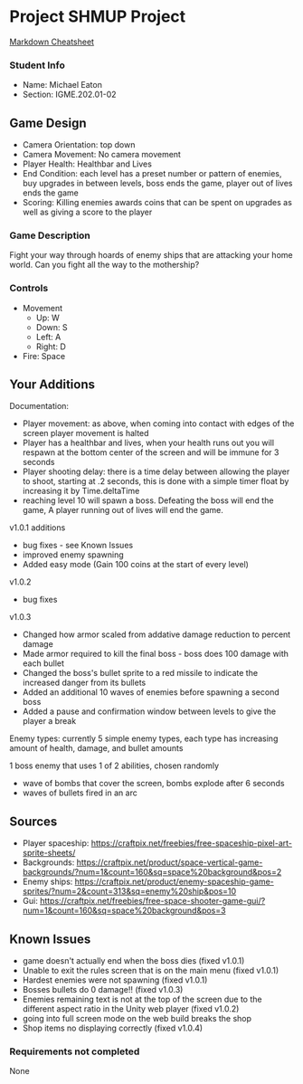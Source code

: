 # Project SHMUP Project

[Markdown Cheatsheet](https://github.com/adam-p/markdown-here/wiki/Markdown-Here-Cheatsheet)

### Student Info

-   Name: Michael Eaton
-   Section: IGME.202.01-02

## Game Design

-   Camera Orientation: top down
-   Camera Movement: No camera movement
-   Player Health: Healthbar and Lives
-   End Condition: each level has a preset number or pattern of enemies, buy upgrades in between levels,
		boss ends the game, player out of lives ends the game
-   Scoring: Killing enemies awards coins that can be spent on upgrades as well as giving a score to the player

### Game Description

Fight your way through hoards of enemy ships that are attacking your home world. Can you fight all the way to the mothership? 

### Controls

-   Movement
    -   Up: W
    -   Down: S 
    -   Left: A
    -   Right: D
-   Fire: Space

## Your Additions

Documentation:
-   Player movement: as above, when coming into contact with edges of the screen player movement is halted
-   Player has a healthbar and lives, when your health runs out you will respawn at the bottom center of the screen and will be immune for 3 seconds
-   Player shooting delay: there is a time delay between allowing the player to shoot, starting at .2 seconds, this is done with a simple timer float by increasing it by Time.deltaTime
-   reaching level 10 will spawn a boss. Defeating the boss will end the game, A player running out of lives will end the game.

v1.0.1 additions
-   bug fixes - see Known Issues
-   improved enemy spawning
-   Added easy mode (Gain 100 coins at the start of every level)

v1.0.2
-   bug fixes

v1.0.3
-   Changed how armor scaled from addative damage reduction to percent damage
-   Made armor required to kill the final boss - boss does 100 damage with each bullet
-   Changed the boss's bullet sprite to a red missile to indicate the increased danger from its bullets
-   Added an additional 10 waves of enemies before spawning a second boss
-   Added a pause and confirmation window between levels to give the player a break

Enemy types:
currently 5 simple enemy types, each type has increasing amount of health, damage, and bullet amounts

1 boss enemy that uses 1 of 2 abilities, chosen randomly
-   wave of bombs that cover the screen, bombs explode after 6 seconds
-   waves of bullets fired in an arc

## Sources

-   Player spaceship: https://craftpix.net/freebies/free-spaceship-pixel-art-sprite-sheets/
-   Backgrounds: https://craftpix.net/product/space-vertical-game-backgrounds/?num=1&count=160&sq=space%20background&pos=2
-   Enemy ships: https://craftpix.net/product/enemy-spaceship-game-sprites/?num=2&count=313&sq=enemy%20ship&pos=10
-   Gui: https://craftpix.net/freebies/free-space-shooter-game-gui/?num=1&count=160&sq=space%20background&pos=3

## Known Issues

-   game doesn't actually end when the boss dies (fixed v1.0.1)
-   Unable to exit the rules screen that is on the main menu (fixed v1.0.1)
-   Hardest enemies were not spawning (fixed v1.0.1)
-   Bosses bullets do 0 damage!! (fixed v1.0.3)
-   Enemies remaining text is not at the top of the screen due to the different aspect ratio in the Unity web player (fixed v1.0.2)
-   going into full screen mode on the web build breaks the shop
- Shop items no displaying correctly (fixed v1.0.4)

### Requirements not completed

None

